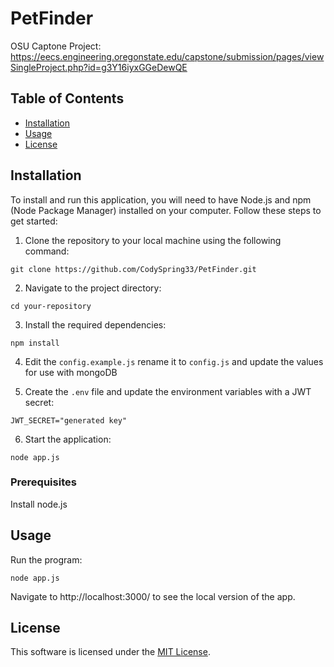 # PetFinder

OSU Captone Project: https://eecs.engineering.oregonstate.edu/capstone/submission/pages/viewSingleProject.php?id=g3Y16iyxGGeDewQE

## Table of Contents

- [Installation](#installation)
- [Usage](#usage)
- [License](#license)

## Installation

To install and run this application, you will need to have Node.js and npm (Node Package Manager) installed on your computer. Follow these steps to get started:

1. Clone the repository to your local machine using the following command:

```git clone https://github.com/CodySpring33/PetFinder.git```

2. Navigate to the project directory:

```cd your-repository```


3. Install the required dependencies:

```npm install```

4. Edit the `config.example.js` rename it to `config.js` and update the values for use with mongoDB


5. Create the `.env` file and update the environment variables with a JWT secret:

```JWT_SECRET="generated key"```

6. Start the application:

```node app.js```



### Prerequisites

Install node.js


## Usage

Run the program:

```node app.js```

Navigate to http://localhost:3000/ to see the local version of the app.


## License

This software is licensed under the [MIT License](LICENSE).


